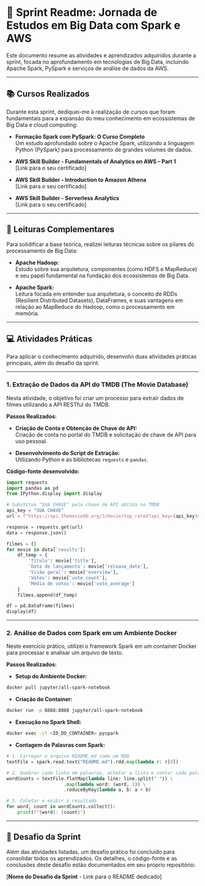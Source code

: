 # 📝 Sprint Readme: Jornada de Estudos em Big Data com Spark e AWS

Este documento resume as atividades e aprendizados adquiridos durante a sprint, focada no aprofundamento em tecnologias de Big Data, incluindo Apache Spark, PySpark e serviços de análise de dados da AWS.

---

## 📚 Cursos Realizados

Durante esta sprint, dediquei-me à realização de cursos que foram fundamentais para a expansão do meu conhecimento em ecossistemas de Big Data e cloud computing:

- **Formação Spark com PySpark: O Curso Completo**  
  Um estudo aprofundado sobre o Apache Spark, utilizando a linguagem Python (PySpark) para processamento de grandes volumes de dados.

- **AWS Skill Builder - Fundamentals of Analytics on AWS – Part 1**  
  [Link para o seu certificado]

- **AWS Skill Builder - Introduction to Amazon Athena**  
  [Link para o seu certificado]

- **AWS Skill Builder - Serverless Analytics**  
  [Link para o seu certificado]

---

## 📖 Leituras Complementares

Para solidificar a base teórica, realizei leituras técnicas sobre os pilares do processamento de Big Data:

- **Apache Hadoop:**  
  Estudo sobre sua arquitetura, componentes (como HDFS e MapReduce) e seu papel fundamental na fundação dos ecossistemas de Big Data.

- **Apache Spark:**  
  Leitura focada em entender sua arquitetura, o conceito de RDDs (Resilient Distributed Datasets), DataFrames, e suas vantagens em relação ao MapReduce do Hadoop, como o processamento em memória.

---

## 💻 Atividades Práticas

Para aplicar o conhecimento adquirido, desenvolvi duas atividades práticas principais, além do desafio da sprint.

---

### 1. Extração de Dados da API do TMDB (The Movie Database)

Nesta atividade, o objetivo foi criar um processo para extrair dados de filmes utilizando a API RESTful do TMDB.

**Passos Realizados:**

- **Criação de Conta e Obtenção de Chave de API:**  
  Criação de conta no portal do TMDB e solicitação de chave de API para uso pessoal.

- **Desenvolvimento do Script de Extração:**  
  Utilizando Python e as bibliotecas `requests` e `pandas`.

**Código-fonte desenvolvido:**

```python
import requests
import pandas as pd
from IPython.display import display

# Substitua "SUA CHAVE" pela chave de API obtida no TMDB
api_key = "SUA CHAVE"
url = f"https://api.themoviedb.org/3/movie/top_rated?api_key={api_key}&language=pt-BR"

response = requests.get(url)
data = response.json()

filmes = []
for movie in data['results']:
    df_temp = {
        'Título': movie['title'],
        'Data de lançamento': movie['release_date'],
        'Visão geral': movie['overview'],
        'Votos': movie['vote_count'],
        'Média de votos': movie['vote_average']
    }
    filmes.append(df_temp)

df = pd.DataFrame(filmes)
display(df)
```

---

### 2. Análise de Dados com Spark em um Ambiente Docker

Neste exercício prático, utilizei o framework Spark em um container Docker para processar e analisar um arquivo de texto.

**Passos Realizados:**

- **Setup do Ambiente Docker:**

```bash
docker pull jupyter/all-spark-notebook
```

- **Criação do Container:**

```bash
docker run -p 8888:8888 jupyter/all-spark-notebook
```

- **Execução no Spark Shell:**

```bash
docker exec -it <ID_DO_CONTAINER> pyspark
```

- **Contagem de Palavras com Spark:**

```python
# 1. Carregar o arquivo README.md como um RDD
textFile = spark.read.text("README.md").rdd.map(lambda r: r[0])

# 2. Quebrar cada linha em palavras, achatar a lista e contar cada palavra
wordCounts = textFile.flatMap(lambda line: line.split(" ")) \
                     .map(lambda word: (word, 1)) \
                     .reduceByKey(lambda a, b: a + b)

# 3. Coletar e exibir o resultado
for word, count in wordCounts.collect():
    print(f"{word}: {count}")
```

---

## 🚀 Desafio da Sprint

Além das atividades listadas, um desafio prático foi concluído para consolidar todos os aprendizados. Os detalhes, o código-fonte e as conclusões deste desafio estão documentados em seu próprio repositório:

[**Nome do Desafio da Sprint** - Link para o README dedicado]
